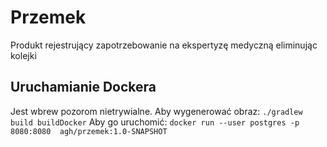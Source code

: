 # Przemek
Produkt rejestrujący zapotrzebowanie na ekspertyzę medyczną eliminując kolejki

## Uruchamianie Dockera
Jest wbrew pozorom nietrywialne. Aby wygenerować obraz:
`./gradlew build buildDocker` Aby go uruchomić: `docker run --user postgres -p 8080:8080  agh/przemek:1.0-SNAPSHOT 
`
